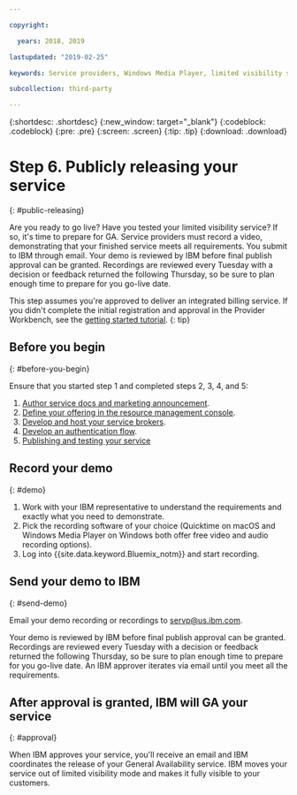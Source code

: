 ```yaml
---

copyright:

  years: 2018, 2019 

lastupdated: "2019-02-25"

keywords: Service providers, Windows Media Player, limited visibility service, record demo

subcollection: third-party

---
```


{:shortdesc: .shortdesc}
{:new_window: target="_blank"}
{:codeblock: .codeblock}
{:pre: .pre}
{:screen: .screen}
{:tip: .tip}
{:download: .download}

# Step 6. Publicly releasing your service
{: #public-releasing}

Are you ready to go live? Have you tested your limited visibility service? If so, it's time to prepare for GA. Service providers must record a video, demonstrating that your finished service meets all requirements. You submit to IBM through email. Your demo is reviewed by IBM before final publish approval can be granted. Recordings are reviewed every Tuesday with a decision or feedback returned the following Thursday, so be sure to plan enough time to prepare for you go-live date.

This step assumes you're approved to deliver an integrated billing service. If you didn't complete the initial registration and approval in the Provider Workbench, see the [getting started tutorial](/docs/third-party?topic=third-party-get-started#get-started).
{: tip}

## Before you begin
{: #before-you-begin}

Ensure that you started step 1 and completed steps 2, 3, 4, and 5:
1. [Author service docs and marketing announcement](/docs/third-party?topic=third-party-content-tasks#content-tasks).
2. [Define your offering in the resource management console](/docs/third-party?topic=third-party-step2-define#step2-define).
3. [Develop and host your service brokers](/docs/third-party?topic=third-party-step3-osb#step3-osb).
4. [Develop an authentication flow](/docs/third-party?topic=third-party-step4-iam#step4-iam).
5. [Publishing and testing your service](/docs/third-party?topic=third-party-step5-pubtest#step5-pubtest)


## Record your demo
{: #demo}

1. Work with your IBM representative to understand the requirements and exactly what you need to demonstrate.
2. Pick the recording software of your choice (Quicktime on macOS and Windows Media Player on Windows both offer free video and audio recording options).
3. Log into {{site.data.keyword.Bluemix_notm}} and start recording.

## Send your demo to IBM
{: #send-demo}

Email your demo recording or recordings to servp@us.ibm.com.

Your demo is reviewed by IBM before final publish approval can be granted. Recordings are reviewed every Tuesday with a decision or feedback returned the following Thursday, so be sure to plan enough time to prepare for you go-live date. An IBM approver iterates via email until you meet all the requirements.

## After approval is granted, IBM will GA your service
{: #approval}

When IBM approves your service, you'll receive an email and IBM coordinates the release of your General Availability service. IBM moves your service out of limited visibility mode and makes it fully visible to your customers.

